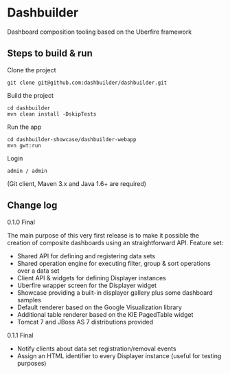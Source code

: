 Dashbuilder
===========

Dashboard composition tooling based on the Uberfire framework
 
Steps to build & run
---------------------------
 
Clone the project

    git clone git@github.com:dashbuilder/dashbuilder.git
    
Build the project

    cd dashbuilder
    mvn clean install -DskipTests

Run the app

    cd dashbuilder-showcase/dashbuilder-webapp
    mvn gwt:run

Login

    admin / admin


(Git client, Maven 3.x and Java 1.6+ are required)



Change log
---------------------------


0.1.0 Final

The main purpose of this very first release is to make it possible the creation of
composite dashboards using an straightforward API. Feature set:

* Shared API for defining and registering data sets
* Shared operation engine for executing filter, group & sort operations over a data set
* Client API & widgets for defining Displayer instances
* Uberfire wrapper screen for the Displayer widget
* Showcase providing a built-in displayer gallery plus some dashboard samples
* Default renderer based on the Google Visualization library
* Additional table renderer based on the KIE PagedTable widget
* Tomcat 7 and JBoss AS 7 distributions provided

0.1.1 Final

* Notify clients about data set registration/removal events
* Assign an HTML identifier to every Displayer instance (useful for testing purposes)

